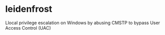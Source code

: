 # leidenfrost
Llocal privilege escalation on Windows by abusing CMSTP to bypass User Access Control (UAC)
